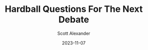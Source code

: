 ---
layout: podcast
title: "Hardball Questions For The Next Debate"
author: Scott Alexander
description: https://www.astralcodexten.com/p/hardball-questions-for-the-next-debate
date: 2023-11-07
length: 4735802
duration: 1184
guid: hardball-questions-for-the-next-debate
---